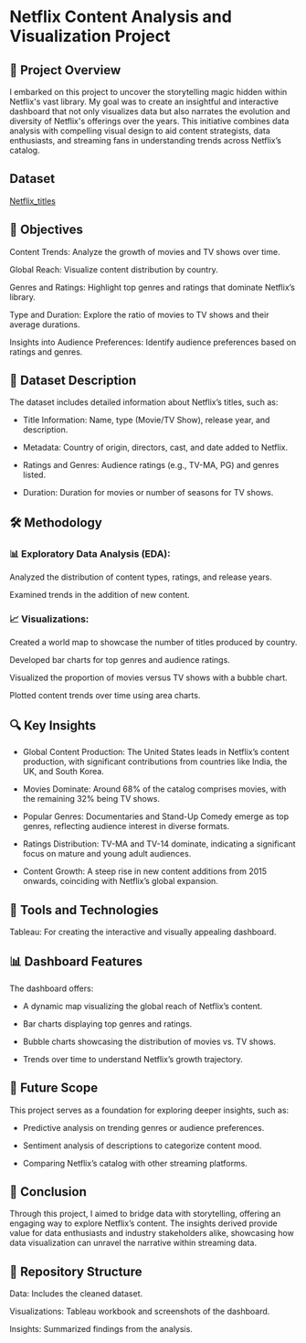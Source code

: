 # Netflix Content Analysis and Visualization Project

## 🚀 Project Overview

I embarked on this project to uncover the storytelling magic hidden within Netflix's vast library. My goal was to create an insightful and interactive dashboard that not only visualizes data but also narrates the evolution and diversity of Netflix's offerings over the years. This initiative combines data analysis with compelling visual design to aid content strategists, data enthusiasts, and streaming fans in understanding trends across Netflix’s catalog.

## Dataset 
<a href = "https://github.com/Soniaranvir/netflix_tableau_dashboard/blob/main/netflix_titles.csv"> Netflix_titles </a>

## 🎯 Objectives

Content Trends: Analyze the growth of movies and TV shows over time.

Global Reach: Visualize content distribution by country.

Genres and Ratings: Highlight top genres and ratings that dominate Netflix’s library.

Type and Duration: Explore the ratio of movies to TV shows and their average durations.

Insights into Audience Preferences: Identify audience preferences based on ratings and genres.

## 📂 Dataset Description

The dataset includes detailed information about Netflix’s titles, such as:

- Title Information: Name, type (Movie/TV Show), release year, and description.

- Metadata: Country of origin, directors, cast, and date added to Netflix.

- Ratings and Genres: Audience ratings (e.g., TV-MA, PG) and genres listed.

- Duration: Duration for movies or number of seasons for TV shows.

## 🛠️ Methodology

### 📊 Exploratory Data Analysis (EDA):

Analyzed the distribution of content types, ratings, and release years.

Examined trends in the addition of new content.

### 📈 Visualizations:

Created a world map to showcase the number of titles produced by country.

Developed bar charts for top genres and audience ratings.

Visualized the proportion of movies versus TV shows with a bubble chart.

Plotted content trends over time using area charts.

## 🔍 Key Insights

- Global Content Production: The United States leads in Netflix’s content production, with significant contributions from countries like India, the UK, and South Korea.

- Movies Dominate: Around 68% of the catalog comprises movies, with the remaining 32% being TV shows.

- Popular Genres: Documentaries and Stand-Up Comedy emerge as top genres, reflecting audience interest in diverse formats.

- Ratings Distribution: TV-MA and TV-14 dominate, indicating a significant focus on mature and young adult audiences.

- Content Growth: A steep rise in new content additions from 2015 onwards, coinciding with Netflix’s global expansion.

## 🧰 Tools and Technologies

Tableau: For creating the interactive and visually appealing dashboard.

## 📊 Dashboard Features

The dashboard offers:

- A dynamic map visualizing the global reach of Netflix’s content.

- Bar charts displaying top genres and ratings.

- Bubble charts showcasing the distribution of movies vs. TV shows.

- Trends over time to understand Netflix’s growth trajectory.

## 🔮 Future Scope

This project serves as a foundation for exploring deeper insights, such as:

- Predictive analysis on trending genres or audience preferences.

- Sentiment analysis of descriptions to categorize content mood.

- Comparing Netflix’s catalog with other streaming platforms.

## 🏁 Conclusion

Through this project, I aimed to bridge data with storytelling, offering an engaging way to explore Netflix’s content. The insights derived provide value for data enthusiasts and industry stakeholders alike, showcasing how data visualization can unravel the narrative within streaming data.

## 📁 Repository Structure

Data: Includes the cleaned dataset.

Visualizations: Tableau workbook and screenshots of the dashboard.

Insights: Summarized findings from the analysis.

